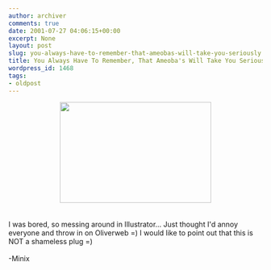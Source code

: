 ```yaml
---
author: archiver
comments: true
date: 2001-07-27 04:06:15+00:00
excerpt: None
layout: post
slug: you-always-have-to-remember-that-ameobas-will-take-you-seriously
title: You Always Have To Remember, That Ameoba's Will Take You Seriously
wordpress_id: 1468
tags:
- oldpost
---
```


<center><img src = "http://www.oliverweb.com/newsimages/sorryoliver.jpg" width="300" height="200"></center><br /><br />I was bored, so messing around in Illustrator... Just thought I'd annoy everyone and throw in on Oliverweb =)  I would like to point out that this is <bold>NOT</bold> a shameless plug =)<br /><br />-Minix